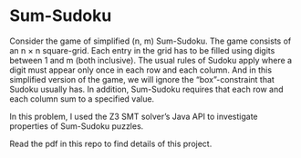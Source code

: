 # Sum-Sudoku

Consider the game of simplified (n, m) Sum-Sudoku. The game consists of an n × n
square-grid. Each entry in the grid has to be filled using digits between 1 and m
(both inclusive). The usual rules of Sudoku apply where a digit must appear only
once in each row and each column. And in this simplified version of the game, we
will ignore the “box”-constraint that Sudoku usually has. In addition, Sum-Sudoku
requires that each row and each column sum to a specified value.</br>

In this problem, I used the Z3 SMT solver’s Java API to investigate properties
of Sum-Sudoku puzzles. </br>

Read the pdf in this repo to find details of this project.
